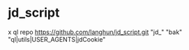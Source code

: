# jd_script
x
ql repo https://github.com/langhun/jd_script.git "jd_" "bak" "ql|utils|USER_AGENTS|jdCookie"
